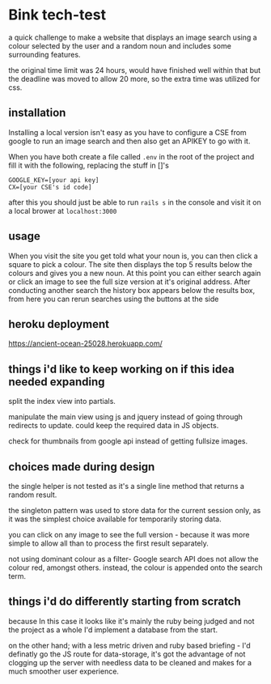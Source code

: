# Bink tech-test
a quick challenge to make a website that displays an image search using a colour selected by the user and a random noun and includes some surrounding features.

the original time limit was 24 hours, would have finished well within that but the deadline was moved to allow 20 more, so the extra time was utilized for css.

## installation
Installing a local version isn't easy as you have to configure a CSE from google to run an image search and then also get an APIKEY to go with it.

When you have both create a file called `.env` in the root of the project and fill it with the following, replacing the stuff in []'s

```
GOOGLE_KEY=[your api key]
CX=[your CSE's id code]
```
after this you should just be able to run `rails s` in the console and visit it on a local brower at `localhost:3000`

## usage
When you visit the site you get told what your noun is, you can then click a square to pick a colour.
The site then displays the top 5 results below the colours and gives you a new noun.
At this point you can either search again or click an image to see the full size version at it's original address.
After conducting another search the history box appears below the results box, from here you can rerun searches using the buttons at the side

## heroku deployment
https://ancient-ocean-25028.herokuapp.com/

## things i'd like to keep working on if this idea needed expanding

split the index view into partials.

manipulate the main view using js and jquery instead of going through redirects to update. could keep the required data in JS objects.

check for thumbnails from google api instead of getting fullsize images.

## choices made during design
the single helper is not tested as it's a single line method that returns a random result.

the singleton pattern was used to store data for the current session only, as it was the simplest choice available for temporarily storing data.

you can click on any image to see the full version - because it was more simple to allow all than to process the first result separately.

not using dominant colour as a filter- Google search API does not allow the colour red, amongst others. instead, the colour is appended onto the search term.

## things i'd do differently starting from scratch

because In this case it looks like it's mainly the ruby being judged and not the project as a whole I'd implement a database from the start.

on the other hand; with a less metric driven and ruby based briefing - I'd definatly go the JS route for data-storage, it's got the advantage of not clogging up the server with needless data to be cleaned and makes for a much smoother user experience.
